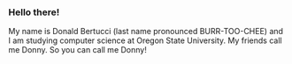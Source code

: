 ### Hello there! 
My name is Donald Bertucci (last name pronounced BURR-TOO-CHEE) and I am studying computer science at Oregon State University. My friends call me Donny. So you can call me Donny!
